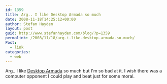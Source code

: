 ```yaml
---
id: 1359
title: Arg.. I like Desktop Armada so much
date: 2008-11-18T14:25:12+00:00
author: Stefan Hayden
layout: post
guid: http://www.stefanhayden.com/blog/?p=1359
permalink: /2008/11/18/arg-i-like-desktop-armada-so-much/
Post:
  - link
categories:
  - web
---
```

Arg.. I like <a href="http://www.casualcollective.com/games/Desktop_Armada">Desktop Armada</a> so much but I'm so bad at it. I wish there was a computer opponent I could play and beat just for some moral.